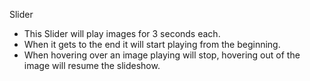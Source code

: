 Slider

- This Slider will play images for 3 seconds each.
- When it gets to the end it will start playing from the beginning.
- When hovering over an image playing will stop, hovering out of the image will resume the slideshow.

